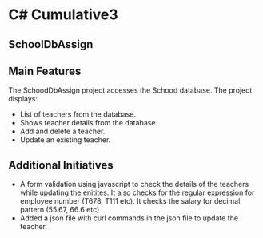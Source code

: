 # C# Cumulative3

## SchoolDbAssign

## Main Features 
The SchoodDbAssign project accesses the Schood database. The project displays: 
- List of teachers from the database.
- Shows teacher details from the database.
- Add and delete a teacher.
- Update an existing teacher.
  
## Additional Initiatives

- A form validation using javascript to check the details of the teachers while updating the enitites. It also checks for the regular expression for employee number (T678, T111 etc). It checks the salary for decimal pattern (55.67, 66.6 etc)
- Added a json file with curl commands in the json file to update the teacher.
